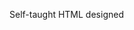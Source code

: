 Self-taught HTML designed
              
 
 
 
      
 
 
                                                                                                                                                                                                                                                            